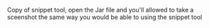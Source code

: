 Copy of snippet tool, open the Jar file and you'll allowed to take a sceenshot the same way you would be able to using the snippet tool
